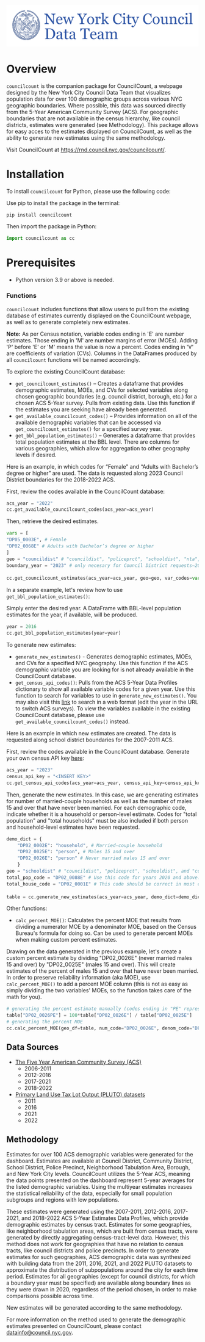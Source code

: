 ![CouncilCount Logo](https://github.com/NewYorkCityCouncil/councilcount-py/blob/main/data-council-logo.png)

# Overview

`councilcount` is the companion package for CouncilCount, a webpage designed by the New York City Council Data Team that visualizes population data for over 100 demographic groups across various NYC geographic boundaries. Where possible, this data was sourced directly from the 5-Year American Community Survey (ACS). For geographic boundaries that are not available in the census hierarchy, like council districts, estimates were generated (see Methodology). This package allows for easy acces to the estimates displayed on CouncilCount, as well as the ability to generate new estimates using the same methodology. 

Visit CouncilCount at https://rnd.council.nyc.gov/councilcount/. 

# Installation

To install `councilcount` for Python, please use the following code:

Use pip to install the package in the terminal:
``` bash
pip install councilcount
```
Then import the package in Python:
``` python
import councilcount as cc
```

# Prerequisites

- Python version 3.9 or above is needed.

### Functions

`councilcount` includes functions that allow users to pull from the existing database of estimates currently displayed on the CouncilCount webpage, as well as to generate completely new estimates.

**Note:** As per Census notation, variable codes ending in 'E' are number estimates. Those ending in 'M' are number margins of error (MOEs). Adding 'P' before 'E' or 'M' means the value is now a percent. Codes ending in 'V' are coefficients of variation (CVs). Columns in the DataFrames produced by all `councilcount` functions will be named accordingly.

To explore the existing CouncilCount database:

* `get_councilcount_estimates()` – Creates a dataframe that provides demographic estimates, MOEs, and CVs for selected variables along chosen geographic boundaries (e.g. council
district, borough, etc.) for a chosen ACS 5-Year survey. Pulls from existing data. Use this function if the estimates you are seeking have already been generated. 
* `get_available_councilcount_codes()` – Provides information on all of the available demographic variables that can be
accessed via `get_councilcount_estimates()` for a specified survey year. 
* `get_bbl_population_estimates()` – Generates a dataframe that provides total population
estimates at the BBL level. There are columns for various geographies, which allow for aggregation to other geography levels if desired.

Here is an example, in which codes for “Female” and “Adults with
Bachelor’s degree or higher” are used. The data is requested along 2023
Council District boundaries for the 2018-2022 ACS.

First, review the codes available in the CouncilCount database:
```Python
acs_year = "2022"
cc.get_available_councilcount_codes(acs_year=acs_year)
```

Then, retrieve the desired estimates.
``` Python
vars = [
"DP05_0003E", # Female
"DP02_0068E" # Adults with Bachelor’s degree or higher
]
geo = "councildist" # "councildist", "policeprct", "schooldist", "nta", "communitydist", "borough", and "city" are acceptable inputs
boundary_year = "2023" # only necesary for Council District requests—2013 and 2023 are accetable inputs

cc.get_councilcount_estimates(acs_year=acs_year, geo=geo, var_codes=vars, boundary_year=boundary_year) 
```

In a separate example, let's review how to use `get_bbl_population_estimates()`:

Simply enter the desired year. A DataFrame with BBL-level population estimates for the year, if available, will be produced.
```Python
year = 2016
cc.get_bbl_population_estimates(year=year)
```

To generate new estimates:

* `generate_new_estimates()` - Generates demographic estimates, MOEs, and CVs for a specified NYC geography. Use this function if the ACS demographic variable you are looking for is not already available in the CouncilCount database.
* `get_census_api_codes()`: Pulls from the ACS 5-Year Data Profiles dictionary to show all available variable codes for a given year. Use this function to search for variables to use in `generate_new_estimates()`. You may also visit this [link](https://api.census.gov/data/2023/acs/acs5/profile/variables.html) to search in a web format (edit the year in the URL to switch ACS surveys). To view the variables available in the existing CouncilCount database, please use `get_available_councilcount_codes()` instead.

Here is an example in which new estimates are created. The data is requested along school district boundaries for the 2007-2011 ACS.
    
First, review the codes available in the CouncilCount database. Generate your own census API key [here](https://api.census.gov/data/key_signup.html):
```Python
acs_year = "2023"
census_api_key = "<INSERT KEY>"
cc.get_census_api_codes(acs_year=acs_year, census_api_key=census_api_key)
```
 
Then, generate the new estimates. In this case, we are generating estimates for number of married-couple households as well as the number of males 15 and over that have never been married. For each demographic code, indicate whether it is a household or person-level estimate. Codes for "total population" and "total households" must be also included if both person and household-level estimates have been requested. 
```Python
demo_dict = {
    "DP02_0002E": "household", # Married-couple household
    "DP02_0025E": "person", # Males 15 and over
    "DP02_0026E": "person" # Never married males 15 and over
    }
geo = "schooldist" # "councildist", "policeprct", "schooldist", and "communitydist" are acceptable inputs
total_pop_code = "DP02_0088E" # Use this code for years 2020 and above. Use "DP02_0086E" for 2018 and earlier surveys. Use "DP02_0087E" for 2019. 
total_house_code = "DP02_0001E" # This code should be correct in most cases
    
table = cc.generate_new_estimates(acs_year=acs_year, demo_dict=demo_dict, geo=geo, census_api_key=census_api_key, total_pop_code=total_pop_code, total_house_code=total_house_code, boundary_year=None)
```    
    
Other functions:

* `calc_percent_MOE()`: Calculates the percent MOE that results from dividing a numerator MOE by a denominator MOE, based on the Census Bureau's formula for doing so. Can be used to generate percent MOEs when making custom percent estimates.   

Drawing on the data generated in the previous example, let's create a custom percent estimate by dividing "DP02_0026E" (never married males 15 and over) by "DP02_0025E" (males 15 and over). This will create estimates of the percent of males 15 and over that have never been married. In order to preserve reliability information (aka MOE), use `calc_percent_MOE()` to add a percent MOE column (this is not as easy as simply dividing the two variables' MOEs, so the function takes care of the math for you).
    
```Python
# generating the percent estimate manually (codes ending in "PE" represent persent estimates, so name the new column accordingly).   
table["DP02_0026PE"] = 100*table["DP02_0026E"] / table["DP02_0025E"] 
# generating the percent MOE      
cc.calc_percent_MOE(geo_df=table, num_code="DP02_0026E", denom_code="DP02_0025E")    
```   
    
## Data Sources 

* [The Five Year American Community Survey (ACS)](https://www.census.gov/data/developers/data-sets/acs-5year.html)
  * 2006-2011
  * 2012-2016
  * 2017-2021
  * 2018-2022
* [Primary Land Use Tax Lot Output (PLUTO) datasets](https://www.nyc.gov/site/planning/data-maps/open-data/dwn-pluto-mappluto.page)
  * 2011
  * 2016
  * 2021
  * 2022  

## Methodology 

Estimates for over 100 ACS demographic variables were generated for the dashboard. Estimates are available at Council District, Community District, School District, Police Precinct, Neighborhood Tabulation Area, Borough, and New York City levels. CouncilCount utilizes the 5-Year ACS, meaning the data points presented on the dashboard represent 5-year averages for the listed demographic variables. Using the multiyear estimates increases the statistical reliability of the data, especially for small population subgroups and regions with low populations. 

These estimates were generated using the 2007-2011, 2012-2016, 2017-2021, and 2018-2022 ACS 5-Year Estimates Data Profiles, which provide demographic estimates by census tract. Estimates for some geographies, like neighborhood tabulation areas, which are built from census tracts, were generated by directly aggregating census-tract-level data. However, this method does not work for geographies that have no relation to census tracts, like council districts and police precincts. In order to generate estimates for such geographies, ACS demographic data was synthesized with building data from the 2011, 2016, 2021, and 2022 PLUTO datasets to approximate the distribution of subpopulations around the city for each time period. Estimates for all geographies (except for council districts, for which a boundary year must be specified) are available along boundary lines as they were drawn in 2020, regardless of the period chosen, in order to make comparisons possible across time. 
    
New estimates will be generated according to the same methodology. 
    
For more information on the method used to generate the demographic estimates presented on CouncilCount, please contact datainfo@council.nyc.gov.

